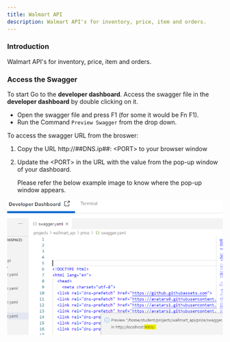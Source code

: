 ```yaml
---
title: Walmart API
description: Walmart API's for inventory, price, item and orders.
---
```


### Introduction

Walmart API's for inventory, price, item and orders.

### Access the Swagger
To start
Go to the **developer dashboard**.
Access the swagger file in the **developer dashboard** by double clicking on it. 


- Open the swagger file and press F1 (for some it would be Fn F1).
- Run the Command `Preview Swagger` from the drop down.


To access the swagger URL from the broswer:

1. Copy the URL http://##DNS.ip##: ​<​PORT​>​ to your browser window

2. Update the ​<​PORT​>​ in the URL with the value from the pop-up window of your dashboard. 

   Please refer the below example image to know where the pop-up window appears.
   
![swaggerPort](_images/swagger_port.PNG)

